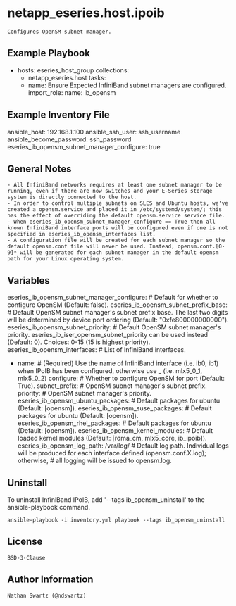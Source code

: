 netapp_eseries.host.ipoib
=========
    Configures OpenSM subnet manager.



Example Playbook
----------------
- hosts: eseries_host_group
  collections:
    - netapp_eseries.host
  tasks:
    - name: Ensure Expected InfiniBand subnet managers are configured.
      import_role:
        name: ib_opensm


Example Inventory File
----------------------
ansible_host: 192.168.1.100
ansible_ssh_user: ssh_username
ansible_become_password: ssh_password
eseries_ib_opensm_subnet_manager_configure: true

General Notes
-------------
    - All InfiniBand networks requires at least one subnet manager to be running, even if there are now switches and your E-Series storage system is directly connected to the host.
    - In order to control multiple subnets on SLES and Ubuntu hosts, we've created a opensm.service and placed it in /etc/systemd/system/; this has the effect of overriding the default opensm.service service file.
    - When eseries_ib_opensm_subnet_manager_configure == True then all known InfiniBand interface ports will be configured even if one is not specified in eseries_ib_opensm_interfaces list.
    - A configuration file will be created for each subnet manager so the default opensm.conf file will never be used. Instead, opensm.conf.[0-9]* will be generated for each subnet manager in the default opensm path for your Linux operating system.

Variables
---------
eseries_ib_opensm_subnet_manager_configure:    # Default for whether to configure OpenSM (Default: false).
eseries_ib_opensm_subnet_prefix_base:          # Default OpenSM subnet manager's subnet prefix base. The last two digits will be determined by device port ordering (Default: "0xfe800000000000").
eseries_ib_opensm_subnet_priority:             # Default OpenSM subnet manager's priority. eseries_ib_iser_opensm_subnet_priority can be used instead (Default: 0). Choices: 0-15 (15 is highest priority).
eseries_ib_opensm_interfaces:                  # List of InfiniBand interfaces.
  - name:                                      # (Required) Use the name of InfiniBand interface (i.e. ib0, ib1) when IPoIB has been configured, otherwise use <DEVICE>_<PORT> (i.e. mlx5_0_1, mlx5_0_2)
    configure:                                 # Whether to configure OpenSM for port (Default: True).
    subnet_prefix:                             # OpenSM subnet manager's subnet prefix.
    priority:                                  # OpenSM subnet manager's priority.
eseries_ib_opensm_ubuntu_packages:             # Default packages for ubuntu (Default: [opensm]).
eseries_ib_opensm_suse_packages:               # Default packages for ubuntu (Default: [opensm]).
eseries_ib_opensm_rhel_packages:               # Default packages for ubuntu (Default: [opensm]).
eseries_ib_opensm_kernel_modules:              # Default loaded kernel modules (Default: [rdma_cm, mlx5_core, ib_ipoib]).
eseries_ib_opensm_log_path: /var/log/          # Default log path. Individual logs will be produced for each interface defined (opensm.conf.X.log); otherwise,
                                               #    all logging will be issued to opensm.log.

Uninstall
---------
To uninstall InfiniBand IPoIB, add '--tags ib_opensm_uninstall' to the ansible-playbook command.

    ansible-playbook -i inventory.yml playbook --tags ib_opensm_uninstall


License
-------
    BSD-3-Clause


Author Information
------------------
    Nathan Swartz (@ndswartz)
